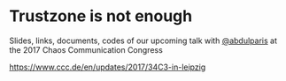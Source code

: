 # Trustzone is not enough
Slides, links, documents, codes of our upcoming talk with [@abdulparis](https://github.com/abdulparis) at the 2017 Chaos Communication Congress

https://www.ccc.de/en/updates/2017/34C3-in-leipzig
